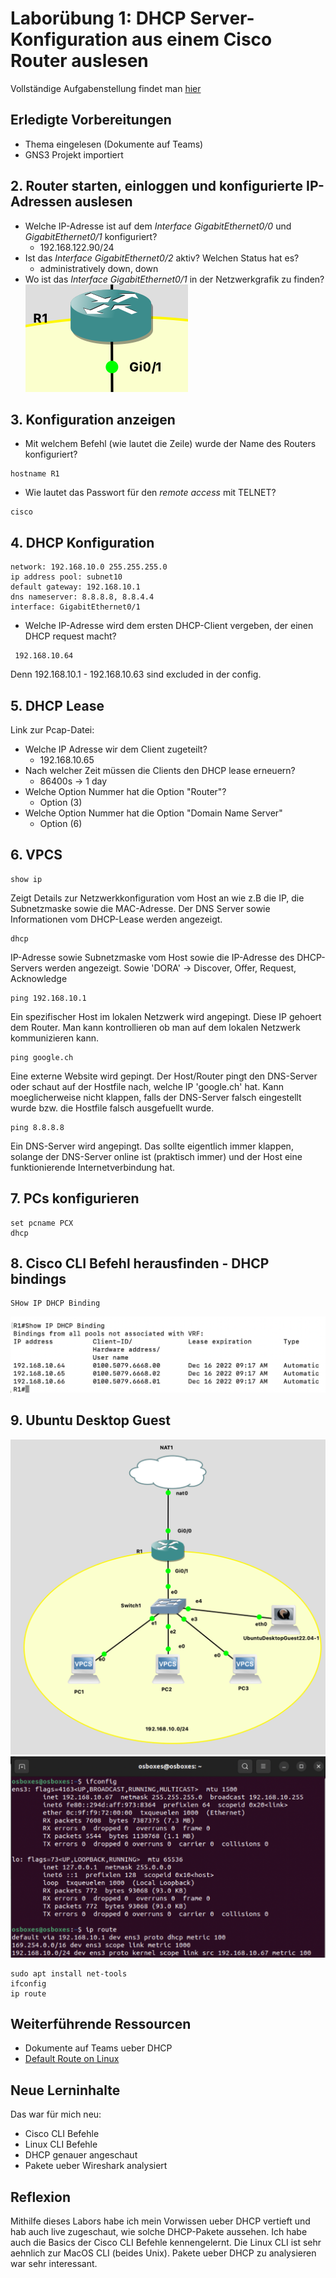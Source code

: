 # Laborübung 1: DHCP Server-Konfiguration aus einem Cisco Router auslesen

Vollständige Aufgabenstellung findet man [hier](https://gitlab.com/alptbz/m123/-/blob/main/05_DHCP/01_DHCP%20Server%20Konfiguration%20Cisco.md)

## Erledigte Vorbereitungen
 - Thema eingelesen (Dokumente auf Teams)
 - GNS3 Projekt importiert

## 2. Router starten, einloggen und konfigurierte IP-Adressen auslesen

 - Welche IP-Adresse ist auf dem *Interface* *GigabitEthernet0/0* und *GigabitEthernet0/1* konfiguriert?
   - 192.168.122.90/24
 - Ist das *Interface* *GigabitEthernet0/2* aktiv? Welchen Status hat es?
   - administratively down,  down
 - Wo ist das *Interface* *GigabitEthernet0/1* in der Netzwerkgrafik zu finden?
![Interface ist da](images/Switch.png)

## 3. Konfiguration anzeigen
 - Mit welchem Befehl (wie lautet die Zeile) wurde der Name des Routers konfiguriert?
  ```
  hostname R1
  ```
   
 - Wie lautet das Passwort für den *remote access* mit TELNET?
  ```
  cisco
  ```

## 4. DHCP Konfiguration
```
network: 192.168.10.0 255.255.255.0
ip address pool: subnet10
default gateway: 192.168.10.1 
dns nameserver: 8.8.8.8, 8.8.4.4
interface: GigabitEthernet0/1
```
- Welche IP-Adresse wird dem ersten DHCP-Client vergeben, der einen DHCP request macht?
```
 192.168.10.64 
```
Denn  192.168.10.1 - 192.168.10.63 sind excluded in der config.

## 5. DHCP Lease
 Link zur Pcap-Datei: 

- Welche IP Adresse wir dem Client zugeteilt?
  - 192.168.10.65
- Nach welcher Zeit müssen die Clients den DHCP lease erneuern?
  - 86400s -> 1 day
- Welche Option Nummer hat die Option "Router"?
  - Option (3)
- Welche Option Nummer hat die Option "Domain Name Server"
    - Option (6)
## 6. VPCS

```
show ip
```
Zeigt Details zur Netzwerkkonfiguration vom Host an wie z.B die IP, die Subnetzmaske sowie die MAC-Adresse. Der DNS Server sowie Informationen vom DHCP-Lease werden angezeigt.

```
dhcp
```
IP-Adresse sowie Subnetzmaske vom Host sowie die IP-Adresse des DHCP-Servers werden angezeigt.
Sowie 'DORA' -> Discover, Offer, Request, Acknowledge
```
ping 192.168.10.1
```
Ein spezifischer Host im lokalen Netzwerk wird angepingt. Diese IP gehoert dem Router. Man kann kontrollieren ob man auf dem lokalen Netzwerk kommunizieren kann.
```
ping google.ch
```
Eine externe Website wird gepingt. Der Host/Router pingt den DNS-Server oder schaut auf der Hostfile nach, welche IP 'google.ch' hat. Kann moeglicherweise nicht klappen, falls der DNS-Server falsch eingestellt wurde bzw. die Hostfile falsch ausgefuellt wurde.

```
ping 8.8.8.8
```
Ein DNS-Server wird angepingt. Das sollte eigentlich immer klappen, solange der DNS-Server online ist (praktisch immer) und der Host eine funktionierende Internetverbindung hat.
## 7. PCs konfigurieren
```
set pcname PCX
dhcp
```
## 8. Cisco CLI Befehl herausfinden - DHCP bindings
``` 
SHow IP DHCP Binding
```
![DHCP Bindings](images/dhcp-bindings.png)

## 9. Ubuntu Desktop Guest
![Netzwerk mit Ubuntu VM](images/ubuntu-netz.png)
![IP und Default Route Ubuntu VM](images/ubuntu-ip.png)
```
sudo apt install net-tools
ifconfig
ip route
```
## Weiterführende Ressourcen 
- Dokumente auf Teams ueber DHCP
- [Default Route on Linux](https://www.systranbox.com/the-default-route-in-linux/)
## Neue Lerninhalte
Das war für mich neu: 
 - Cisco CLI Befehle
 - Linux CLI Befehle
 - DHCP genauer angeschaut
 - Pakete ueber Wireshark analysiert

## Reflexion
Mithilfe dieses Labors habe ich mein Vorwissen ueber DHCP vertieft und hab auch live zugeschaut, wie solche DHCP-Pakete aussehen. Ich habe auch die Basics der  Cisco CLI Befehle kennengelernt. Die Linux CLI ist sehr aehnlich zur MacOS CLI (beides Unix). Pakete ueber DHCP zu analysieren war sehr interessant.

